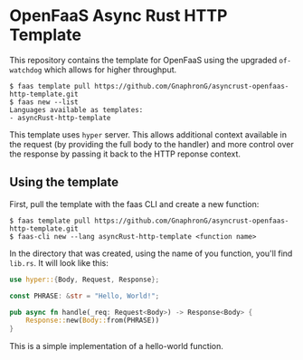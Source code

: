 # OpenFaaS Async Rust HTTP Template

This repository contains the template for OpenFaaS using the upgraded `of-watchdog` which allows for higher throughput.

```
$ faas template pull https://github.com/GnaphronG/asyncrust-openfaas-http-template.git
$ faas new --list
Languages available as templates:
- asyncRust-http-template
```

This template uses `hyper` server. This allows additional context available in the request (by providing the full body to the handler) and more control over the response by passing it back to the HTTP reponse context.

## Using the template
First, pull the template with the faas CLI and create a new function:

```
$ faas template pull https://github.com/GnaphronG/asyncrust-openfaas-http-template.git
$ faas-cli new --lang asyncRust-http-template <function name>
```

In the directory that was created, using the name of you function, you'll find `lib.rs`. It will look like this:

``` rust
use hyper::{Body, Request, Response};

const PHRASE: &str = "Hello, World!";

pub async fn handle(_req: Request<Body>) -> Response<Body> {
    Response::new(Body::from(PHRASE))
}
```

This is a simple implementation of a hello-world function. 

